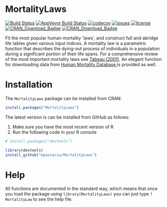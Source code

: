 # MortalityLaws
[![Build Status](https://travis-ci.org/mpascariu/MortalityLaws.svg?branch=master)](https://travis-ci.org/mpascariu/MortalityLaws)
[![AppVeyor Build Status](https://ci.appveyor.com/api/projects/status/github/mpascariu/MortalityLaws?branch=master&svg=true)](https://ci.appveyor.com/project/mpascariu/MortalityLaws)
[![codecov](https://codecov.io/github/mpascariu/MortalityLaws/branch/master/graphs/badge.svg)](https://codecov.io/github/mpascariu/MortalityLaws)
[![issues](https://img.shields.io/github/issues-raw/mpascariu/MortalityLaws.svg)](https://github.com/mpascariu/MortalityLaws/issues)
[![license](https://img.shields.io/github/license/mpascariu/MortalityLaws.svg)](https://github.com/mpascariu/MortalityLaws/blob/master/LICENSE)
[![CRAN\_Download\_Badge](http://cranlogs.r-pkg.org/badges/grand-total/MortalityLaws)](http://cran.r-project.org/package=MortalityLaws)
[![CRAN\_Download\_Badge](http://cranlogs.r-pkg.org/badges/MortalityLaws)](http://cran.r-project.org/package=MortalityLaws)


Fit the most popular human mortality 'laws', and construct full and abridge life tables given various input indices. A mortality law is a parametric function that describes the dying-out process of individuals in a population during a significant portion of their 
life spans. For a comprehensive review of the most important mortality laws see [Tabeau (2001)](https://doi.org/10.1007/0-306-47562-6_1). An elegant function for downloading data from [Human Mortality Database ](http://www.mortality.org) is provided as well.  


Installation
============

The ```MortalityLaws``` package can be installed from CRAN:

```r
install.packages("MortalityLaws")
```

The latest version is can be installed from GitHub as follows:
1. Make sure you have the most recent version of R
2. Run the following code in your R console 

```r
# install.packages("devtools")

library(devtools)
install_github("mpascariu/MortalityLaws")
```

Help
===============
All functions are documented in the standard way, which means that 
once you load the package using ```library(MortalityLaws)```
you can just type ```?MortalityLaw``` to see the help file. 

